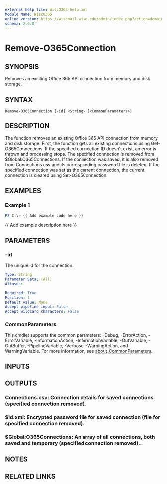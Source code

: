 ```yaml
---
external help file: WiscO365-help.xml
Module Name: WiscO365
online version: https://wiscmail.wisc.edu/admin/index.php?action=domain-domainadmin_api
schema: 2.0.0
---
```


# Remove-O365Connection

## SYNOPSIS
Removes an existing Office 365 API connection from memory and disk storage.

## SYNTAX

```
Remove-O365Connection [-id] <String> [<CommonParameters>]
```

## DESCRIPTION
The function removes an existing Office 365 API connection from memory and disk storage.
First, the function gets all existing connections using Get-O365Connections.
If the specified connection ID doesn't exist, an error is thrown and processing stops.
The specified connection is removed from $Global:O365Connections.
If the connection was saved, it is also removed from Connections.csv and its corresponding password file is deleted.
If the specified connection was set as the current connection, the current connection is cleared using Set-O365Connection.

## EXAMPLES

### Example 1
```powershell
PS C:\> {{ Add example code here }}
```

{{ Add example description here }}

## PARAMETERS

### -id
The unique id for the connection.

```yaml
Type: String
Parameter Sets: (All)
Aliases:

Required: True
Position: 1
Default value: None
Accept pipeline input: False
Accept wildcard characters: False
```

### CommonParameters
This cmdlet supports the common parameters: -Debug, -ErrorAction, -ErrorVariable, -InformationAction, -InformationVariable, -OutVariable, -OutBuffer, -PipelineVariable, -Verbose, -WarningAction, and -WarningVariable. For more information, see [about_CommonParameters](http://go.microsoft.com/fwlink/?LinkID=113216).

## INPUTS

## OUTPUTS

### Connections.csv: Connection details for saved connections (specified connection removed).
### $id.xml: Encrypted password file for saved connection (file for specified connection removed).
### $Global:O365Connections: An array of all connections, both saved and temporary (specified connection removed)..
## NOTES

## RELATED LINKS
